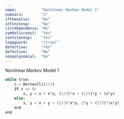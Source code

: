 ```yaml
---
name:           "Nonlinear Markov Model 1"
numvars:        "3"
ifthenelse:     "No"
infinitesp:     "No"
circdependency: "No"
symbolicconst:  "Yes"
contstatesp:    "Yes"
loopguard:      "(true)"
defective:      "Yes"
defective:      "No"
nonpolynomial:  "No"
---
```


Nonlinear Markov Model 1

```python
while true:
    s = Bernoulli(1/2)
    if s == 0:
        x, y = x + x*y, (1/3)*x + (2/3)*y + (x*y)
    else:
        x, y = x + y + (2/3)*x*y, 2*y + (2/3)*(x*y)
    end
end
```
